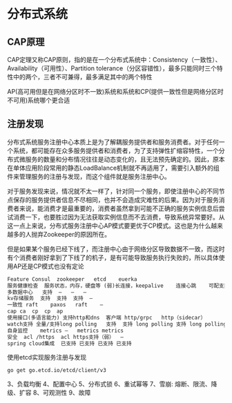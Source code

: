 # 分布式系统

## CAP原理

CAP定理又称CAP原则，指的是在一个分布式系统中：Consistency（一致性）、 Availability（可用性）、Partition tolerance（分区容错性），最多只能同时三个特性中的两个，三者不可兼得，最多满足其中的两个特性

AP(高可用但是在网络分区时不一致)系统和系统和CP(提供一致性但是网络分区时不可用)系统哪个更合适

## 注册发现

分布式系统服务注册中心本质上是为了解耦服务提供者和服务消费者。对于任何一个系统，都可能存在众多服务提供者和消费者，为了支持弹性扩缩容特性，一个分布式微服务的数量和分布情况往往是动态变化的，且无法预先确定的。因此，原本在单体应用阶段常用的静态LoadBalance机制就不再适用了，需要引入额外的组件来管理服务的注册与发现，而这个组件就是服务注册中心。

对于服务发现来说，情况就不太一样了，针对同一个服务，即使注册中心的不同节点保存的服务提供者信息不尽相同，也并不会造成灾难性的后果。因为对于服务消费者来说，能消费才是最重要的，消费者虽然拿到可能不正确的服务实例信息后尝试消费一下，也要胜过因为无法获取实例信息而不去消费，导致系统异常要好。从这一点上来说，分布式服务注册中心AP模式要更优于CP模式。这也是为什么越来越多的人抛弃Zookeeper的原因所在。

但是如果某个服务已经下线了，而注册中心由于网络分区导致数据不一致，而这时有个消费者刚好拿到了下线了的机子，是有可能导致服务执行失败的，所以具体使用AP还是CP模式也没有定论

``` txt
Feature	Consul	zookeeper	etcd	euerka
服务健康检查	服务状态，内存，硬盘等	(弱)长连接，keepalive	连接心跳	可配支持
多数据中心	支持	—	—	—
kv存储服务	支持	支持	支持	—
一致性	raft	paxos	raft	—
cap	ca	cp	cp	ap
使用接口(多语言能力)	支持http和dns	客户端	http/grpc	http（sidecar）
watch支持	全量/支持long polling	支持	支持 long polling	支持 long polling/大部分增量
自身监控	metrics	—	metrics	metrics
安全	acl /https	acl	https支持（弱）	—
spring cloud集成	已支持	已支持	已支持	已支持
```

使用etcd实现服务注册与发现

`go get go.etcd.io/etcd/client/v3`



3、负载均衡
4、配置中心
5、分布式锁
6、重试幂等
7、雪崩: 熔断、限流、降级、扩容
8、可观测性
9、故障
